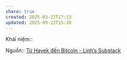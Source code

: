```yaml
---
share: true
created: 2025-03-27T17:13
updated: 2025-09-22T15:20
---
```

Khái niệm:: 

Nguồn:: [Từ Hayek đến Bitcoin - Linh’s Substack](https://vhlinh.substack.com/p/tu-hayek-en-bitcoin)
